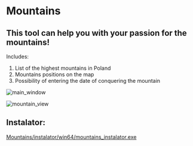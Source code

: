 # Mountains
## This tool can help you with your passion for the mountains!
Includes:
1. List of the highest mountains in Poland
1. Mountains positions on the map
1. Possibility of entering the date of conquering the mountain
   
![main_window](https://github.com/Daue/Mountains/assets/5504430/92db0ec9-0ab4-4480-a7f6-c02d403ba25a)

![mountain_view](https://github.com/Daue/Mountains/assets/5504430/e3417746-ea51-4399-8652-6403eb751f4c)

## Instalator:
[Mountains/instalator/win64/mountains_instalator.exe](https://github.com/Daue/Mountains/instalator/win64/mountains_instalator.exe)

